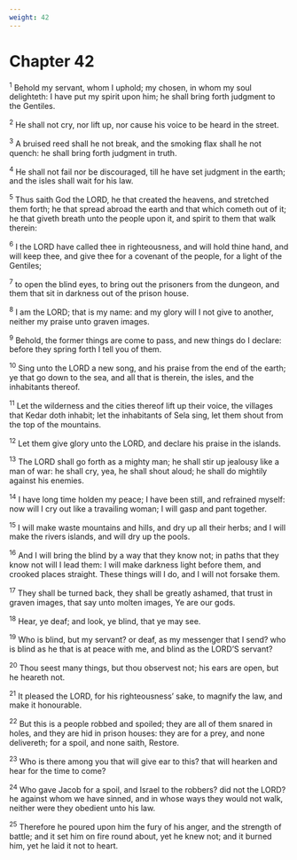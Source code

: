 ```yaml
---
weight: 42
---
```


# Chapter 42

<sup>1</sup> Behold my servant, whom I uphold; my chosen, in whom my soul delighteth: I have put my spirit upon him; he shall bring forth judgment to the Gentiles. 

<sup>2</sup> He shall not cry, nor lift up, nor cause his voice to be heard in the street. 

<sup>3</sup> A bruised reed shall he not break, and the smoking flax shall he not quench: he shall bring forth judgment in truth. 

<sup>4</sup> He shall not fail nor be discouraged, till he have set judgment in the earth; and the isles shall wait for his law. 

<sup>5</sup> Thus saith God the LORD, he that created the heavens, and stretched them forth; he that spread abroad the earth and that which cometh out of it; he that giveth breath unto the people upon it, and spirit to them that walk therein: 

<sup>6</sup> I the LORD have called thee in righteousness, and will hold thine hand, and will keep thee, and give thee for a covenant of the people, for a light of the Gentiles; 

<sup>7</sup> to open the blind eyes, to bring out the prisoners from the dungeon, and them that sit in darkness out of the prison house. 

<sup>8</sup> I am the LORD; that is my name: and my glory will I not give to another, neither my praise unto graven images. 

<sup>9</sup> Behold, the former things are come to pass, and new things do I declare: before they spring forth I tell you of them. 

<sup>10</sup> Sing unto the LORD a new song, and his praise from the end of the earth; ye that go down to the sea, and all that is therein, the isles, and the inhabitants thereof. 

<sup>11</sup> Let the wilderness and the cities thereof lift up their voice, the villages that Kedar doth inhabit; let the inhabitants of Sela sing, let them shout from the top of the mountains. 

<sup>12</sup> Let them give glory unto the LORD, and declare his praise in the islands. 

<sup>13</sup> The LORD shall go forth as a mighty man; he shall stir up jealousy like a man of war: he shall cry, yea, he shall shout aloud; he shall do mightily against his enemies. 

<sup>14</sup> I have long time holden my peace; I have been still, and refrained myself: now will I cry out like a travailing woman; I will gasp and pant together. 

<sup>15</sup> I will make waste mountains and hills, and dry up all their herbs; and I will make the rivers islands, and will dry up the pools. 

<sup>16</sup> And I will bring the blind by a way that they know not; in paths that they know not will I lead them: I will make darkness light before them, and crooked places straight. These things will I do, and I will not forsake them. 

<sup>17</sup> They shall be turned back, they shall be greatly ashamed, that trust in graven images, that say unto molten images, Ye are our gods. 

<sup>18</sup> Hear, ye deaf; and look, ye blind, that ye may see. 

<sup>19</sup> Who is blind, but my servant? or deaf, as my messenger that I send? who is blind as he that is at peace with me, and blind as the LORD’S servant? 

<sup>20</sup> Thou seest many things, but thou observest not; his ears are open, but he heareth not. 

<sup>21</sup> It pleased the LORD, for his righteousness’ sake, to magnify the law, and make it honourable. 

<sup>22</sup> But this is a people robbed and spoiled; they are all of them snared in holes, and they are hid in prison houses: they are for a prey, and none delivereth; for a spoil, and none saith, Restore. 

<sup>23</sup> Who is there among you that will give ear to this? that will hearken and hear for the time to come? 

<sup>24</sup> Who gave Jacob for a spoil, and Israel to the robbers? did not the LORD? he against whom we have sinned, and in whose ways they would not walk, neither were they obedient unto his law. 

<sup>25</sup> Therefore he poured upon him the fury of his anger, and the strength of battle; and it set him on fire round about, yet he knew not; and it burned him, yet he laid it not to heart. 


